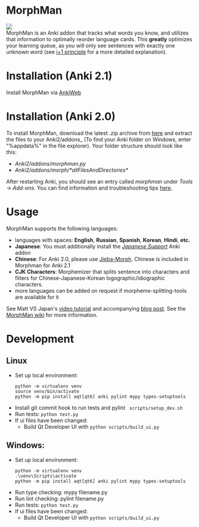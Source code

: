 # MorphMan

<a title="Rate on AnkiWeb" href="https://ankiweb.net/shared/info/900801631"><img src="https://glutanimate.com/logos/ankiweb-rate.svg"></a>
<br>
MorphMan is an Anki addon that tracks what words you know, and utilizes that information to optimally reorder language cards. This
**greatly** optimizes your learning queue, as you will only see sentences with exactly one unknown word (see
[i+1 principle](https://massimmersionapproach.com/table-of-contents/anki/morphman/#glossary) for a more detailed explanation).

# Installation (Anki 2.1)

Install MorphMan via [AnkiWeb](https://ankiweb.net/shared/info/900801631)

# Installation (Anki 2.0)

To install MorphMan, download the latest .zip archive from [here](https://github.com/kaegi/MorphMan/releases)
and extract the files to your Anki2/addons\_ (To find your Anki folder on Windows, enter "%appdata%" in the file explorer).
Your folder structure should look like this:

- _Anki2/addons/morphman.py_
- _Anki2/addons/morph/\*allFilesAndDirectories\*_

After restarting Anki, you should see an entry called _morphman_ under _Tools -> Add-ons_.
You can find information and troubleshooting tips [here](https://github.com/kaegi/MorphMan/wiki/Installation).

# Usage

MorphMan supports the following languages:

- languages with spaces: **English**, **Russian**, **Spanish**, **Korean**, **Hindi**, **etc.**
- **Japanese**: You must additionally install the _[Japanese Support](https://ankiweb.net/shared/info/3918629684)_ Anki addon
- **Chinese**: For Anki 2.0, please use [Jieba-Morph](https://github.com/NinKenDo64/Jieba-Morph). Chinese is included in Morphman for Anki 2.1
- **CJK Characters**: Morphemizer that splits sentence into characters and filters for Chinese-Japanese-Korean logographic/idiographic characters.
- more languages can be added on request if morpheme-splitting-tools are available for it

See Matt VS Japan's [video tutorial](https://www.youtube.com/watch?v=dVReg8_XnyA)
and accompanying [blog post](https://massimmersionapproach.com/table-of-contents/anki/morphman).
See the [MorphMan wiki](https://github.com/kaegi/MorphMan/wiki) for more information.

# Development
## Linux
- Set up local environment:
    ```
    python -m virtualenv venv
    source venv/bin/activate
    python -m pip install aqt[qt6] anki pylint mypy types-setuptools
    ```
- Install git commit hook to run tests and pylint
  ` scripts/setup_dev.sh`
- Run tests: `python test.py`
- If ui files have been changed:
    - Build Qt Developer UI with `python scripts/build_ui.py`

## Windows:
- Set up local environment:
    ```
    python -m virtualenv venv
    .\venv\Scripts\activate
    python -m pip install aqt[qt6] anki pylint mypy types-setuptools
    ```
- Run type checking: mypy filename.py
- Run lint checking: pylint filename.py
- Run tests: `python test.py`
- If ui files have been changed:
    - Build Qt Developer UI with `python scripts/build_ui.py`

